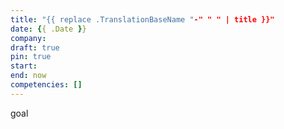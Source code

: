 ```yaml
---
title: "{{ replace .TranslationBaseName "-" " " | title }}"
date: {{ .Date }}
company:
draft: true
pin: true
start:
end: now
competencies: []
---
```


goal

